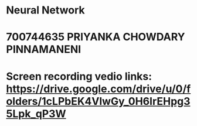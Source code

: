 # Neural Network  
# 700744635  PRIYANKA CHOWDARY PINNAMANENI
# Screen recording vedio links:  https://drive.google.com/drive/u/0/folders/1cLPbEK4VlwGy_0H6IrEHpg35Lpk_qP3W
